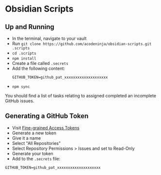 # Obsidian Scripts

## Up and Running

* In the terminal, navigate to your vault
* Run `git clone https://github.com/acodeninja/obsidian-scripts.git .scripts`
* `cd .scripts`
* `npm install`
* Create a file called `.secrets`
* Add the following content:
  ```dotenv
  GITHUB_TOKEN=github_pat_xxxxxxxxxxxxxxxxxxxx
  ```
* `npm sync`

You should find a list of tasks relating to assigned completed an incomplete GitHub issues.

## Generating a GitHub Token

* Visit [Fine-grained Access Tokens](https://github.com/settings/tokens?type=beta)
* Generate a new token
* Give it a name
* Select "All Repositories"
* Select Repository Permissions > Issues and set to Read-Only
* Generate your token
* Add to the `.secrets` file:

```dotenv
GITHUB_TOKEN=github_pat_xxxxxxxxxxxxxxxxxxxx
```
